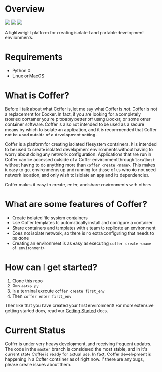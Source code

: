 Overview
=====

![](https://img.shields.io/badge/version-1.1.1-brightgreen.svg) [![](https://img.shields.io/badge/chat-gitter-orange.svg)](https://gitter.im/cofferproject/Lobby) [![](https://img.shields.io/badge/twitter-cofferproject-blue.svg)](http://twitter.com/cofferproject)

A lightweight platform for creating isolated and portable development environments.

Requirements
============

- Python 3
- Linux or MacOS


What is Coffer?
===============

Before I talk about what Coffer is, let me say what Coffer is *not*. Coffer is not a replacement for Docker. In fact, if you are looking for a completely isolated container
you're probably better off using Docker, or some other container software. Coffer is also not intended to be used as a secure means by which to isolate an application, and
it is recommended that Coffer not be used outside of a development setting. 

Coffer is a platform for creating isolated filesystem containers. It is intended to be used to create isolated development environments without having to worry about doing any network configuration.
Applications that are run in Coffer can be accessed outside of a Coffer environment through `localhost` without having to do anything more than `coffer create <name>`. 
This makes it easy to get environments up and running for those of us who do not need network isolation, and only wish to islolate an app and its dependencies.

Coffer makes it easy to create, enter, and share environments with others.

What are some features of Coffer?
=================================

- Create isolated file system containers
- Use Coffer templates to automatically install and configure a container
- Share containers and templates with a team to replicate an environment
- Does not isolate network, so there is no extra configuring that needs to be done
- Creating an environment is as easy as executing `coffer create <name of environment>`

How can I get started?
======================

1. Clone this repo
2. Run `setup.py`
3. In a terminal execute `coffer create first_env`
4. Then `coffer enter first_env`

Then like that you have created your first environment! For more extensive getting started docs, read our [Getting Started](https://github.com/Max00355/Coffer/blob/master/docs/GettingStarted.md) docs.

Current Status
==============

Coffer is under very heavy development, and receiving frequent updates. The code in the `master` branch is considered the most stable, and in it's current state Coffer is ready for actual use.
In fact, Coffer development is happening in a Coffer container as of right now. If there are any bugs, please create issues about them.

